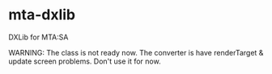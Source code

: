 # mta-dxlib
 DXLib for MTA:SA
 
   WARNING: The class is not ready now.
    The converter is have renderTarget & update screen problems.
    Don't use it for now.
